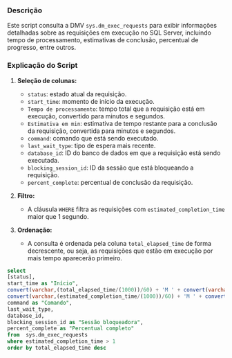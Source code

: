 ### Descrição
Este script consulta a DMV `sys.dm_exec_requests` para exibir informações detalhadas sobre as requisições em execução no SQL Server, incluindo tempo de processamento, estimativas de conclusão, percentual de progresso, entre outros.

### Explicação do Script
1. **Seleção de colunas:**
   - `status`: estado atual da requisição.
   - `start_time`: momento de início da execução.
   - `Tempo de processamento`: tempo total que a requisição está em execução, convertido para minutos e segundos.
   - `Estimativa em min`: estimativa de tempo restante para a conclusão da requisição, convertida para minutos e segundos.
   - `command`: comando que está sendo executado.
   - `last_wait_type`: tipo de espera mais recente.
   - `database_id`: ID do banco de dados em que a requisição está sendo executada.
   - `blocking_session_id`: ID da sessão que está bloqueando a requisição.
   - `percent_complete`: percentual de conclusão da requisição.

2. **Filtro:**
   - A cláusula `WHERE` filtra as requisições com `estimated_completion_time` maior que 1 segundo.

3. **Ordenação:**
   - A consulta é ordenada pela coluna `total_elapsed_time` de forma decrescente, ou seja, as requisições que estão em execução por mais tempo aparecerão primeiro.

```SQL
select
[status],
start_time as "Início",
convert(varchar,(total_elapsed_time/(1000))/60) + 'M ' + convert(varchar,(total_elapsed_time/(1000))%60) + 'S' AS [Tempo de processamento],
convert(varchar,(estimated_completion_time/(1000))/60) + 'M ' + convert(varchar,(estimated_completion_time/(1000))%60) + 'S' as [Estimativa em min],
command as "Comando",
last_wait_type,
database_id,
blocking_session_id as "Sessão bloqueadora",
percent_complete as "Percentual completo"
from  sys.dm_exec_requests
where estimated_completion_time > 1
order by total_elapsed_time desc
```
